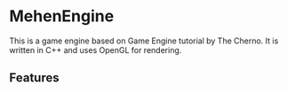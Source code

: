 # MehenEngine
This is a game engine based on Game Engine tutorial by The Cherno.
It is written in C++ and uses OpenGL for rendering.
## Features
